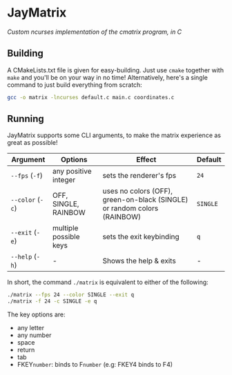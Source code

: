 # JayMatrix
*Custom ncurses implementation of the cmatrix program, in C*  

## Building
A CMakeLists.txt file is given for easy-building. Just use ``cmake`` together with ``make`` and you'll be on your way in no time! Alternatively, here's a single command to just build everything from scratch:  
```sh
gcc -o matrix -lncurses default.c main.c coordinates.c
```

## Running
JayMatrix supports some CLI arguments, to make the matrix experience as great as possible!  

Argument | Options | Effect | Default  
--- | --- | --- | ---  
``--fps`` (``-f``) | any positive integer | sets the renderer's fps | ``24``  
``--color`` (``-c``) | OFF, SINGLE, RAINBOW | uses no colors (OFF), green-on-black (SINGLE) or random colors (RAINBOW) | ``SINGLE``  
``--exit`` (``-e``) | multiple possible keys | sets the exit keybinding | ``q``  
``--help`` (``-h``) | - | Shows the help & exits | -  

In short, the command ``./matrix`` is equivalent to either of the following:  
```sh
./matrix --fps 24 --color SINGLE --exit q
./matrix -f 24 -c SINGLE -e q
```

The key options are:
 - any letter  
 - any number  
 - space  
 - return  
 - tab  
 - FKEY``number``: binds to F``number`` (e.g: FKEY4 binds to F4)
